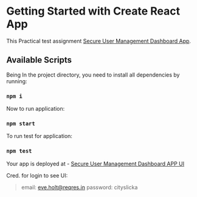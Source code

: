 # Getting Started with Create React App

This Practical test assignment [Secure User Management Dashboard App](https://github.com/facebook/create-react-app).

## Available Scripts
Being In the project directory, you need to install all dependencies by running:
### `npm i`
Now to run application:
### `npm start`

To run test for application:
### `npm test`

Your app is deployed at  - [Secure User Management Dashboard APP UI](https://timely-bublanina-f4bb72.netlify.app)

Cred. for login to see UI:

> email: eve.holt@reqres.in
> password: cityslicka